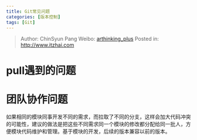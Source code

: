```yaml
---
title: Git常见问题
categories: [版本控制]
tags: [Git]
---
```


> Author: ChinSyun Pang
> Weibo: [arthinking_plus](http://weibo.com/arthinkingplus)
> Posted in: http://www.itzhai.com

# pull遇到的问题

# 团队协作问题

如果相同的模块同事开发不同的需求，而拉取了不同的分支，这样会加大代码冲突的可能性，建议的做法是把这些不同需求同一个模块的修改都分配给同一批人，方便模块代码维护和管理。基于模块的开发，后续的版本兼容以前的版本。

